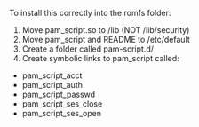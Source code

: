 To install this correctly into the romfs folder:

1. Move pam_script.so to /lib (NOT /lib/security)
2. Move pam_script and README to /etc/default
3. Create a folder called pam-script.d/
4. Create symbolic links to pam_script called: 
  * pam_script_acct 
  * pam_script_auth
  * pam_script_passwd
  * pam_script_ses_close
  * pam_script_ses_open
